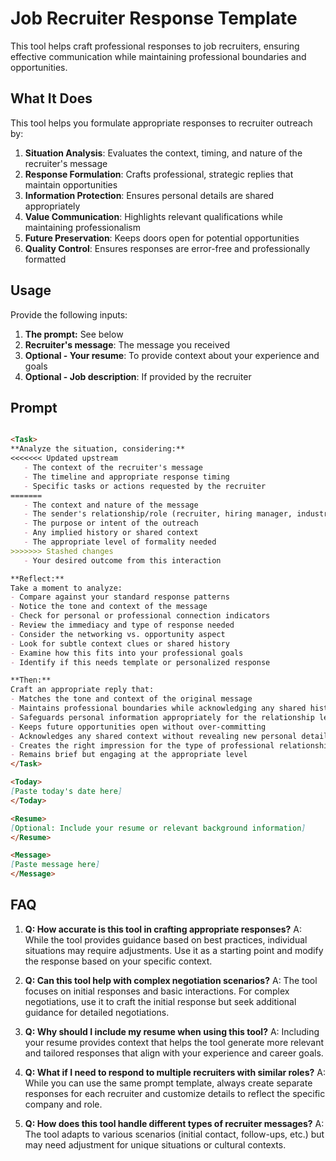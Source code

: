 # Job Recruiter Response Template

This tool helps craft professional responses to job recruiters, ensuring effective communication while maintaining professional boundaries and opportunities.

## What It Does

This tool helps you formulate appropriate responses to recruiter outreach by:

1. **Situation Analysis**: Evaluates the context, timing, and nature of the recruiter's message
2. **Response Formulation**: Crafts professional, strategic replies that maintain opportunities
3. **Information Protection**: Ensures personal details are shared appropriately
4. **Value Communication**: Highlights relevant qualifications while maintaining professionalism
5. **Future Preservation**: Keeps doors open for potential opportunities
6. **Quality Control**: Ensures responses are error-free and professionally formatted

## Usage

Provide the following inputs:

1. **The prompt:** See below
2. **Recruiter's message**: The message you received
3. **Optional - Your resume**: To provide context about your experience and goals
4. **Optional - Job description**: If provided by the recruiter

## Prompt

```markdown

<Task>
**Analyze the situation, considering:**
<<<<<<< Updated upstream
   - The context of the recruiter's message
   - The timeline and appropriate response timing
   - Specific tasks or actions requested by the recruiter
=======
   - The context and nature of the message
   - The sender's relationship/role (recruiter, hiring manager, industry connection)
   - The purpose or intent of the outreach
   - Any implied history or shared context
   - The appropriate level of formality needed
>>>>>>> Stashed changes
   - Your desired outcome from this interaction

**Reflect:**
Take a moment to analyze:
- Compare against your standard response patterns
- Notice the tone and context of the message
- Check for personal or professional connection indicators
- Review the immediacy and type of response needed
- Consider the networking vs. opportunity aspect
- Look for subtle context clues or shared history
- Examine how this fits into your professional goals
- Identify if this needs template or personalized response

**Then:**
Craft an appropriate reply that:
- Matches the tone and context of the original message
- Maintains professional boundaries while acknowledging any shared history
- Safeguards personal information appropriately for the relationship level
- Keeps future opportunities open without over-committing
- Acknowledges any shared context without revealing new personal details
- Creates the right impression for the type of professional relationship
- Remains brief but engaging at the appropriate level
</Task>

<Today>
[Paste today's date here]
</Today>

<Resume>
[Optional: Include your resume or relevant background information]
</Resume>

<Message>
[Paste message here]
</Message>
```

## FAQ

1. **Q: How accurate is this tool in crafting appropriate responses?**
   A: While the tool provides guidance based on best practices, individual situations may require adjustments. Use it as a starting point and modify the response based on your specific context.

2. **Q: Can this tool help with complex negotiation scenarios?**
   A: The tool focuses on initial responses and basic interactions. For complex negotiations, use it to craft the initial response but seek additional guidance for detailed negotiations.

3. **Q: Why should I include my resume when using this tool?**
   A: Including your resume provides context that helps the tool generate more relevant and tailored responses that align with your experience and career goals.

4. **Q: What if I need to respond to multiple recruiters with similar roles?**
   A: While you can use the same prompt template, always create separate responses for each recruiter and customize details to reflect the specific company and role.

5. **Q: How does this tool handle different types of recruiter messages?**
   A: The tool adapts to various scenarios (initial contact, follow-ups, etc.) but may need adjustment for unique situations or cultural contexts.
